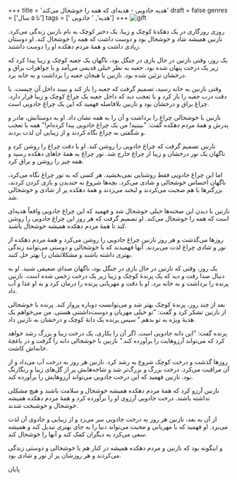 +++
title = 'هدیه جادویی - هدیه‌ای که همه را خوشحال می‌کند'
draft = false
genres = ['تا ۵ سال']
tags = [' هدیه', ' جادویی']
+++
![gift](/72.gift.jpg)

روزی روزگاری در یک دهکدهٔ کوچک و زیبا، یک دختر کوچک به نام نازنین زندگی می‌کرد. نازنین همیشه شاد و خوشحال بود و دوست داشت که همه را خوشحال کند. او دوستان زیادی داشت و همهٔ مردم دهکده او را دوست داشتند.

یک روز، وقتی نازنین در حال بازی در جنگل بود، ناگهان یک جعبه کوچک و زیبا پیدا کرد که زیر یک درخت پنهان شده بود. جعبه به نظر خیلی قدیمی می‌آمد و با جواهرات براق و درخشان تزئین شده بود. نازنین با هیجان جعبه را برداشت و به خانه برد.

وقتی نازنین به خانه رسید، تصمیم گرفت که جعبه را باز کند و ببیند داخل آن چیست. با دقت درب جعبه را باز کرد و با تعجب دید که داخل جعبه یک چراغ کوچک و زیبا قرار دارد. چراغ براق و درخشان بود و نازنین بلافاصله فهمید که این یک چراغ جادویی است.

نازنین با خوشحالی چراغ را برداشت و آن را به همه نشان داد. او به دوستانش، مادر و پدرش و همهٔ مردم دهکده گفت: "ببینید! من یک چراغ جادویی پیدا کرده‌ام!" همه با تعجب و شگفتی به چراغ نگاه کردند و از زیبایی آن لذت بردند.

نازنین تصمیم گرفت که چراغ جادویی را روشن کند. او با دقت چراغ را روشن کرد و ناگهان یک نور درخشان و زیبا از چراغ خارج شد. نور چراغ به همهٔ جاهای دهکده رسید و همه چیز را روشن و براق کرد.

اما این چراغ جادویی فقط روشنایی نمی‌بخشید. هر کسی که به نور چراغ نگاه می‌کرد، ناگهان احساس خوشحالی و شادی می‌کرد. بچه‌ها شروع به خندیدن و بازی کردن کردند، بزرگترها با هم صحبت می‌کردند و لبخند می‌زدند و همهٔ دهکده پر از شادی و خوشحالی شد.

نازنین با دیدن این صحنه‌ها خیلی خوشحال شد و فهمید که این چراغ جادویی واقعاً هدیه‌ای است که همه را خوشحال می‌کند. او تصمیم گرفت که هر روز این چراغ جادویی را روشن کند تا همهٔ مردم دهکده همیشه خوشحال باشند.

روزها می‌گذشت و هر روز نازنین چراغ جادویی را روشن می‌کرد و همهٔ مردم دهکده از نور و شادی چراغ لذت می‌بردند. آنها فهمیدند که با خوشحالی و دوستی می‌توانند زندگی بهتری داشته باشند و مشکلاتشان را بهتر حل کنند.

یک روز، وقتی که نازنین در حال بازی در جنگل بود، ناگهان صدای ضعیفی شنید. او به دنبال صدا رفت و دید که یک پرندهٔ کوچک و زیبا زیر یک درخت زخمی شده است. نازنین پرنده را برداشت و به خانه برد. او با دقت و مهربانی پرنده را درمان کرد و به او غذا و آب داد.

بعد از چند روز، پرندهٔ کوچک بهتر شد و می‌توانست دوباره پرواز کند. پرنده با خوشحالی از نازنین تشکر کرد و گفت: "تو خیلی مهربان و دوست‌داشتنی هستی. من می‌خواهم یک هدیهٔ ویژه به تو بدهم." سپس پرنده یک دانهٔ کوچک و درخشان به نازنین داد.

پرنده گفت: "این دانه جادویی است. اگر آن را بکاری، یک درخت زیبا و بزرگ رشد خواهد کرد که می‌تواند آرزوهایت را برآورده کند." نازنین با خوشحالی دانه را گرفت و در باغچهٔ خانه‌اش کاشت.

روزها گذشت و درخت کوچک شروع به رشد کرد. نازنین هر روز به درخت آب می‌داد و از آن مراقبت می‌کرد. درخت بزرگ و بزرگ‌تر شد و شاخه‌هایش پر از گل‌های زیبا و رنگارنگ بود. نازنین فهمید که این درخت جادویی می‌تواند آرزوهایش را برآورده کند.

نازنین آرزو کرد که همهٔ مردم دهکده همیشه خوشحال و سلامت باشند و هیچ مشکلی نداشته باشند. درخت جادویی آرزوی او را برآورده کرد و همهٔ مردم دهکده همیشه خوشحال و خوشبخت شدند.

از آن به بعد، نازنین هر روز به درخت جادویی سر می‌زد و از زیبایی و جادوی آن لذت می‌برد. او فهمید که با مهربانی و محبت می‌تواند دنیا را به جای بهتری تبدیل کند و همیشه سعی می‌کرد به دیگران کمک کند و آنها را خوشحال کند.

و اینگونه بود که نازنین و مردم دهکده همیشه در کنار هم با خوشحالی و دوستی زندگی می‌کردند و هر روزشان پر از نور و شادی بود.

پایان